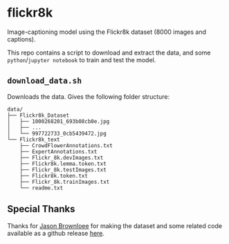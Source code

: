 # flickr8k

Image-captioning model using the Flickr8k dataset (8000 images and captions).

This repo contains a script to download and extract the data, and some `python`/`jupyter notebook` to train and test the model.

## `download_data.sh`

Downloads the data. Gives the following folder structure:

```
data/
├── Flickr8k_Dataset
│   ├── 1000268201_693b08cb0e.jpg
│   ├── ...
│   └── 997722733_0cb5439472.jpg
└── Flickr8k_text
    ├── CrowdFlowerAnnotations.txt
    ├── ExpertAnnotations.txt
    ├── Flickr_8k.devImages.txt
    ├── Flickr8k.lemma.token.txt
    ├── Flickr_8k.testImages.txt
    ├── Flickr8k.token.txt
    ├── Flickr_8k.trainImages.txt
    └── readme.txt
```

## Special Thanks

Thanks for [Jason Brownloee](https://github.com/jbrownlee) for making the dataset and some related code available as a github release [here](https://github.com/jbrownlee/Datasets/releases/tag/Flickr8k).
